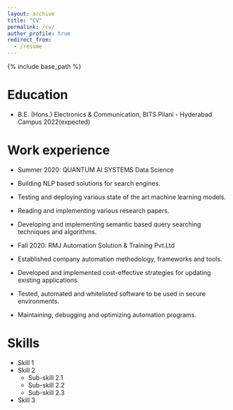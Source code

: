```yaml
---
layout: archive
title: "CV"
permalink: /cv/
author_profile: true
redirect_from:
  - /resume
---
```


{% include base_path %}

Education
======
* B.E. (Hons.) Electronics & Communication, BITS Pilani - Hyderabad Campus 2022(expected)

Work experience
======
* Summer 2020: QUANTUM AI SYSTEMS Data Science

* Building NLP based solutions for search engines.
* Testing and deploying various state of the art machine learning models.
* Reading and implementing various research papers.
* Developing and implementing semantic based query searching
  techniques and algorithms.


* Fall 2020: RMJ Automation Solution & Training Pvt.Ltd
* Established company automation methodology, frameworks and
tools.
* Developed and implemented cost-effective strategies for updating
  existing applications.
* Tested, automated and whitelisted software to be used in secure
  environments.
* Maintaining, debugging and optimizing automation programs.
  
Skills
======
* Skill 1
* Skill 2
  * Sub-skill 2.1
  * Sub-skill 2.2
  * Sub-skill 2.3
* Skill 3

